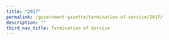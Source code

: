 ```yaml
---
title: "2017"
permalink: /government-gazette/termination-of-service/2017/
description: ""
third_nav_title: Termination of Service
---
```

